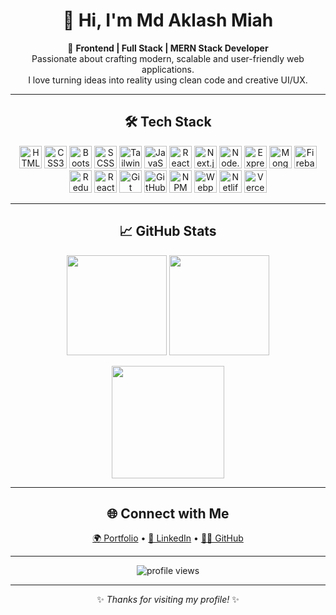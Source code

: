 <div align="center">
  <h1>👋 Hi, I'm Md Aklash Miah </h1>
</div>
<p align="center">
🚀 <b>Frontend | Full Stack | MERN Stack Developer</b>  
<br>Passionate about crafting modern, scalable and user-friendly web applications.  
<br>I love turning ideas into reality using clean code and creative UI/UX.  
</p>

---

<div align="center">
  <h2>🛠 Tech Stack</h2>
</div>  

<p align="center">
  <!-- Frontend -->
  <img src="https://skillicons.dev/icons?i=html" width="36" height="36" alt="HTML5"/>
  <img src="https://skillicons.dev/icons?i=css" width="36" height="36" alt="CSS3"/>
  <img src="https://skillicons.dev/icons?i=bootstrap" width="36" height="36" alt="Bootstrap"/>
  <img src="https://skillicons.dev/icons?i=sass" width="36" height="36" alt="SCSS"/>
  <img src="https://skillicons.dev/icons?i=tailwind" width="36" height="36" alt="Tailwind CSS"/>
  <img src="https://skillicons.dev/icons?i=javascript" width="36" height="36" alt="JavaScript"/>
  <img src="https://skillicons.dev/icons?i=react" width="36" height="36" alt="React"/>
  <img src="https://skillicons.dev/icons?i=nextjs" width="36" height="36" alt="Next.js"/>

  <!-- Backend -->
  <img src="https://skillicons.dev/icons?i=nodejs" width="36" height="36" alt="Node.js"/>
  <img src="https://skillicons.dev/icons?i=express" width="36" height="36" alt="Express.js"/>
  <img src="https://skillicons.dev/icons?i=mongodb" width="36" height="36" alt="MongoDB"/>
  <img src="https://skillicons.dev/icons?i=firebase" width="36" height="36" alt="Firebase"/>

  <!-- Others -->
  <img src="https://skillicons.dev/icons?i=redux" width="36" height="36" alt="Redux"/>
  <img src="https://skillicons.dev/icons?i=react" width="36" height="36" alt="React Native"/>
  <img src="https://skillicons.dev/icons?i=git" width="36" height="36" alt="Git"/>
  <img src="https://skillicons.dev/icons?i=github" width="36" height="36" alt="GitHub"/>
  <img src="https://skillicons.dev/icons?i=npm" width="36" height="36" alt="NPM"/>
  <img src="https://skillicons.dev/icons?i=webpack" width="36" height="36" alt="Webpack"/>
  <img src="https://skillicons.dev/icons?i=netlify" width="36" height="36" alt="Netlify"/>
  <img src="https://skillicons.dev/icons?i=vercel" width="36" height="36" alt="Vercel"/>
</p>

---

<div align="center">
  <h2>📈 GitHub Stats</h2>
</div>  

<p align="center">
  <img src="https://github-readme-stats.vercel.app/api?username=MdAklashMiah&show_icons=true&theme=tokyonight" height="160"/>
  <img src="https://github-readme-stats.vercel.app/api/top-langs/?username=MdAklashMiah&layout=compact&theme=tokyonight" height="160"/>
</p>

<p align="center">
  <img src="https://github-readme-streak-stats.herokuapp.com/?user=MdAklashMiah&theme=tokyonight" height="180"/>
</p>

---

<div align="center">
  <h2>🌐 Connect with Me</h2>
</div>    

<p align="center">
  <a href="https://tap-to-code.vercel.app" target="_blank">🌍 Portfolio</a> •
  <a href="https://www.linkedin.com/in/md-aklash-miah" target="_blank">💼 LinkedIn</a> •
  <a href="https://github.com/MdAklashMiah" target="_blank">👨‍💻 GitHub</a>
</p>

---

<p align="center">
  <img src="https://komarev.com/ghpvc/?username=MdAklashMiah&label=Profile%20views&color=blueviolet&style=flat" alt="profile views" />
</p>

---

<p align="center">
✨ <i>Thanks for visiting my profile!</i> ✨
</p>
